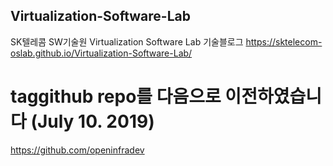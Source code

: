## Virtualization-Software-Lab
SK텔레콤 SW기술원 Virtualization Software Lab 기술블로그
https://sktelecom-oslab.github.io/Virtualization-Software-Lab/

# taggithub repo를 다음으로 이전하였습니다 (July 10. 2019) 
https://github.com/openinfradev
